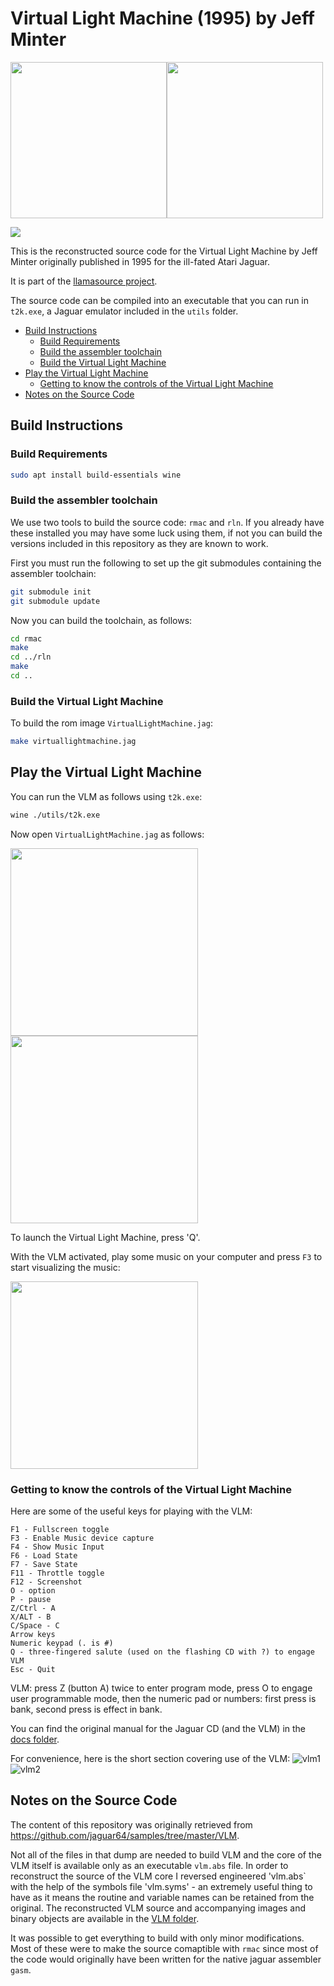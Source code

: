 # Virtual Light Machine (1995) by Jeff Minter
<img src="https://user-images.githubusercontent.com/58846/122686598-c82f1700-d209-11eb-89b5-7f965b1cbec6.jpg" height=250><img src="https://user-images.githubusercontent.com/58846/122686679-6622e180-d20a-11eb-93db-3bb82dfb53a0.gif" height=250>

[<img src="https://img.shields.io/badge/Lastest%20Release-Jaguar-blue.svg">](https://github.com/mwenge/vlm/releases/download/v0.1/VirtualLightMachine.jag)

This is the reconstructed source code for the Virtual Light Machine by Jeff Minter originally published in 1995 for the ill-fated Atari Jaguar.

It is part of the [llamasource project](https://mwenge.github.io/llamaSource/).

The source code can be compiled into an executable that you can run in `t2k.exe`, a Jaguar emulator included in the `utils` folder.


<!-- vim-markdown-toc GFM -->

* [Build Instructions](#build-instructions)
  * [Build Requirements](#build-requirements)
  * [Build the assembler toolchain](#build-the-assembler-toolchain)
  * [Build the Virtual Light Machine](#build-the-virtual-light-machine)
* [Play the Virtual Light Machine](#play-the-virtual-light-machine)
  * [Getting to know the controls of the Virtual Light Machine](#getting-to-know-the-controls-of-the-virtual-light-machine)
* [Notes on the Source Code](#notes-on-the-source-code)

<!-- vim-markdown-toc -->
## Build Instructions

### Build Requirements
```sh
sudo apt install build-essentials wine
```

### Build the assembler toolchain

We use two tools to build the source code: `rmac` and `rln`. If you already have these installed you may have some
luck using them, if not you can build the versions included in this repository as they are known to work. 

First you must run the following to set up the git submodules containing the assembler toolchain:

```sh
git submodule init
git submodule update
```

Now you can build the toolchain, as follows:

```sh
cd rmac
make
cd ../rln
make 
cd ..
```

### Build the Virtual Light Machine

To build the rom image `VirtualLightMachine.jag`:
```sh
make virtuallightmachine.jag
```

## Play the Virtual Light Machine

You can run the VLM as follows using `t2k.exe`:
```sh
wine ./utils/t2k.exe
```

Now open `VirtualLightMachine.jag` as follows:

<img src="https://user-images.githubusercontent.com/58846/122686992-fd3c6900-d20b-11eb-8513-6357e686d609.png" height=300>

<img src="https://user-images.githubusercontent.com/58846/122687003-0f1e0c00-d20c-11eb-8383-6ac3226e7698.png" height=300>

To launch the Virtual Light Machine, press 'Q'. 

With the VLM activated, play some music on your computer and press `F3` to start visualizing the music:

<img src="https://user-images.githubusercontent.com/58846/122687014-1ba26480-d20c-11eb-9192-d6c86d83d144.png" height=300>

### Getting to know the controls of the Virtual Light Machine

Here are some of the useful keys for playing with the VLM:

```
F1 - Fullscreen toggle
F3 - Enable Music device capture
F4 - Show Music Input
F6 - Load State
F7 - Save State
F11 - Throttle toggle
F12 - Screenshot
O - option
P - pause
Z/Ctrl - A
X/ALT - B
C/Space - C
Arrow keys
Numeric keypad (. is #)
Q - three-fingered salute (used on the flashing CD with ?) to engage VLM
Esc - Quit
```

VLM: press Z (button A) twice to enter program mode, press O to engage
user programmable mode, then the numeric pad or numbers: first press is
bank, second press is effect in bank.

You can find the original manual for the Jaguar CD (and the VLM) in the [docs folder](docs).

For convenience, here is the short section covering use of the VLM:
![vlm1](https://user-images.githubusercontent.com/58846/122687733-dc761280-d20f-11eb-89e7-63c1f729cf41.png)
![vlm2](https://user-images.githubusercontent.com/58846/122687737-e0a23000-d20f-11eb-9c08-601d58d1f3fa.png)

## Notes on the Source Code

The content of this repository was originally retrieved from https://github.com/jaguar64/samples/tree/master/VLM.

Not all of the files in that dump are needed to build VLM and the core of the VLM itself is available only as an
executable `vlm.abs` file. In order to reconstruct the source of the VLM core I reversed engineered 'vlm.abs` with the help
of the symbols file 'vlm.syms' - an extremely useful thing to have as it means the routine and variable names can be retained from
the original. The reconstructed VLM source and accompanying images and binary objects are available in the [VLM folder](src/vlm).

It was possible to get everything to build with only minor modifications. Most of these were to make the source
comaptible with `rmac` since most of the code would originally have been written for the native jaguar assembler
`gasm`.

